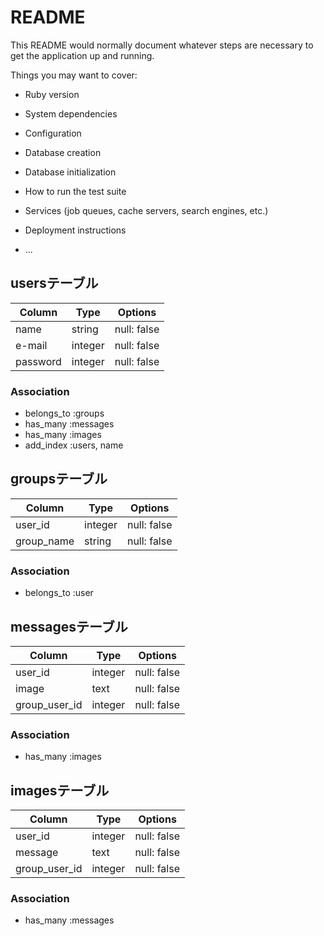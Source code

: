 # README

This README would normally document whatever steps are necessary to get the
application up and running.

Things you may want to cover:

* Ruby version

* System dependencies

* Configuration

* Database creation

* Database initialization

* How to run the test suite

* Services (job queues, cache servers, search engines, etc.)

* Deployment instructions

* ...

## usersテーブル

|Column|Type|Options|
|------|----|-------|
|name|string|null: false|
|e-mail|integer|null: false|
|password|integer|null: false|

### Association
- belongs_to :groups
- has_many :messages
- has_many :images
- add_index :users, name


## groupsテーブル

|Column|Type|Options|
|------|----|-------|
|user_id|integer|null: false|
|group_name|string|null: false|

### Association
- belongs_to :user


## messagesテーブル

|Column|Type|Options|
|------|----|-------|
|user_id|integer|null: false|
|image|text|null: false|
|group_user_id|integer|null: false|

### Association
- has_many :images


## imagesテーブル

|Column|Type|Options|
|------|----|-------|
|user_id|integer|null: false|
|message|text|null: false|
|group_user_id|integer|null: false|

### Association
- has_many :messages

